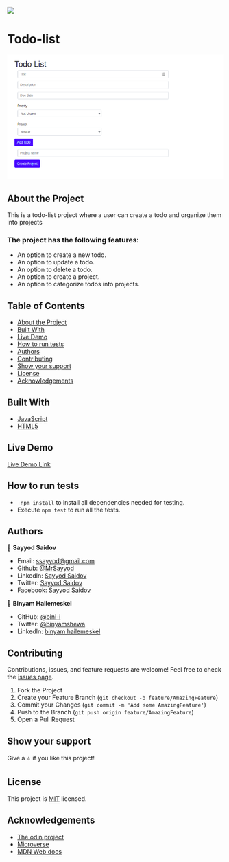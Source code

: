 ![](https://img.shields.io/badge/Microverse-blueviolet)

# Todo-list
![Screenshot](./dist/assets/img/screenshot.png)
## About the Project
This is a todo-list project where a user can create a todo and organize them into projects

### The project has the following features:
* An option to create a new todo.
* An option to update a todo.
* An option to delete a todo.
* An option to create a project.
* An option to categorize todos into projects.

## Table of Contents

* [About the Project](#about-the-project)
* [Built With](#built-with)
* [Live Demo](#live-demo)
* [How to run tests](#tests)
* [Authors](#authors)
* [Contributing](#contributing)
* [Show your support](#show-your-support)
* [License](#license)
* [Acknowledgements](#acknowledgements)

## Built With

* [JavaScript](https://en.wikipedia.org/wiki/JavaScript)
* [HTML5](https://en.wikipedia.org/wiki/HTML5)

## Live Demo

[Live Demo Link](https://www.binyamhailemeskel.me/TodoList/)

## How to run tests
 - ``` npm install``` to install all dependencies needed for testing.
 - Execute ```npm test``` to run all the tests.
## Authors

👤 **Sayyod Saidov**

- Email: ssayyod@gmail.com
- Github: [@MrSayyod](https://github.com/MrSayyod) 
- LinkedIn:  [Sayyod Saidov](https://www.linkedin.com/in/sayyod-saidov-507b0818b)
- Twitter: [Sayyod Saidov](https://twitter.com/sayyodsaidov)
- Facebook: [Sayyod Saidov](https://www.facebook.com/sayyod)

👤 **Binyam Hailemeskel**

- GitHub: [@bini-i](https://github.com/bini-i)
- Twitter: [@binyamshewa](https://twitter.com/binyamshewa)
- LinkedIn: [binyam hailemeskel](https://www.linkedin.com/in/bini-i/)

## Contributing

Contributions, issues, and feature requests are welcome!
Feel free to check the [issues page](../../issues).

1. Fork the Project
2. Create your Feature Branch (`git checkout -b feature/AmazingFeature`)
3. Commit your Changes (`git commit -m 'Add some AmazingFeature'`)
4. Push to the Branch (`git push origin feature/AmazingFeature`)
5. Open a Pull Request


## Show your support

Give a ⭐️ if you like this project!
## License

This project is [MIT](./LICENSE) licensed.
## Acknowledgements
* [The odin project](https://theodinproject.com)
* [Microverse](https://www.microverse.org/)
* [MDN Web docs](https://developer.mozilla.org/)
